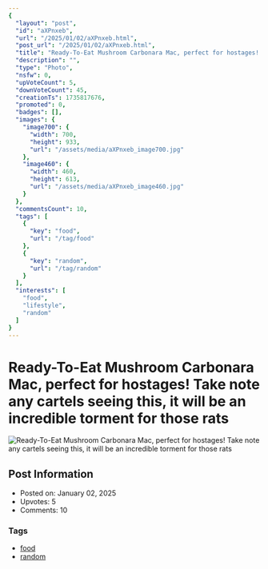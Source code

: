 ```yaml
---
{
  "layout": "post",
  "id": "aXPnxeb",
  "url": "/2025/01/02/aXPnxeb.html",
  "post_url": "/2025/01/02/aXPnxeb.html",
  "title": "Ready-To-Eat Mushroom Carbonara Mac, perfect for hostages! Take note any cartels seeing this, it will be an incredible torment for those rats",
  "description": "",
  "type": "Photo",
  "nsfw": 0,
  "upVoteCount": 5,
  "downVoteCount": 45,
  "creationTs": 1735817676,
  "promoted": 0,
  "badges": [],
  "images": {
    "image700": {
      "width": 700,
      "height": 933,
      "url": "/assets/media/aXPnxeb_image700.jpg"
    },
    "image460": {
      "width": 460,
      "height": 613,
      "url": "/assets/media/aXPnxeb_image460.jpg"
    }
  },
  "commentsCount": 10,
  "tags": [
    {
      "key": "food",
      "url": "/tag/food"
    },
    {
      "key": "random",
      "url": "/tag/random"
    }
  ],
  "interests": [
    "food",
    "lifestyle",
    "random"
  ]
}
---
```


# Ready-To-Eat Mushroom Carbonara Mac, perfect for hostages! Take note any cartels seeing this, it will be an incredible torment for those rats

![Ready-To-Eat Mushroom Carbonara Mac, perfect for hostages! Take note any cartels seeing this, it will be an incredible torment for those rats](/assets/media/aXPnxeb_image700.jpg)

## Post Information

- Posted on: January 02, 2025
- Upvotes: 5
- Comments: 10

### Tags

- [food](/tag/food)
- [random](/tag/random)

